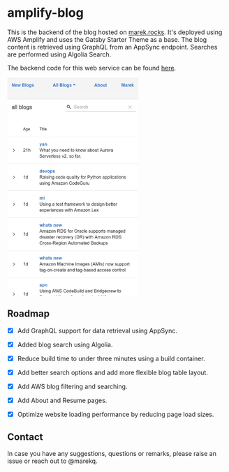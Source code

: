 amplify-blog
============

This is the backend of the blog hosted on [marek.rocks](https://marek.rocks). It's deployed using AWS Amplify and uses the Gatsby Starter Theme as a base. The blog content is retrieved using GraphQL from an AppSync endpoint. Searches are performed using Algolia Search.

The backend code for this web service can be found [here](https://github.com/marekq/rss-lambda).


<img align = "center" src = "./docs/main.jpg" height = "500px">


Roadmap
-------

- [X] Add GraphQL support for data retrieval using AppSync.
- [X] Added blog search using Algolia. 
- [X] Reduce build time to under three minutes using a build container.
- [X] Add better search options and add more flexible blog table layout.
- [X] Add AWS blog filtering and searching.
- [X] Add About and Resume pages.
- [X] Optimize website loading performance by reducing page load sizes.


Contact
-------


In case you have any suggestions, questions or remarks, please raise an issue or reach out to @marekq.

